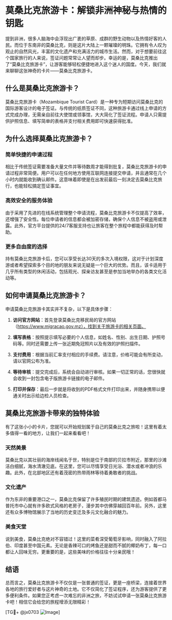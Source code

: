 # 莫桑比克旅游卡：解锁非洲神秘与热情的钥匙

提到非洲，很多人脑海中会浮现出广袤的草原、成群的野生动物以及热情好客的人民。而位于东南非的莫桑比克，则是这片大陆上一颗璀璨的明珠。它拥有令人叹为观止的自然风光，丰富的文化遗产和充满活力的城市生活。然而，对于想要前往这个国家旅行的人来说，签证问题常常让人望而却步。幸运的是，莫桑比克推出了“莫桑比克旅游卡”，让游客能够轻松便捷地进入这个迷人的国度。今天，我们就来聊聊这张神奇的卡片——莫桑比克旅游卡。

## 什么是莫桑比克旅游卡？

莫桑比克旅游卡（Mozambique Tourist Card）是一种专为短期访问莫桑比克的国际游客设计的电子签证。与传统的纸质签证不同，这种旅游卡通过线上申请的方式完成办理，无需亲自前往大使馆或领事馆，大大简化了签证流程。申请人只需提供护照信息、填写简单的表格并支付相关费用即可快速获得批准。

## 为什么选择莫桑比克旅游卡？

### 简单快捷的申请过程
相比于传统签证需要准备大量文件并等待数周才能得到批复，莫桑比克旅游卡的申请过程非常简便。用户可以在任何地方使用互联网连接提交申请，并且通常在几个小时内就能收到确认邮件。这意味着即使是在出发前最后一刻决定去莫桑比克旅行，也能轻松搞定签证事宜。

### 高效安全的服务体验
由于采用了先进的在线系统管理整个申请流程，莫桑比克旅游卡不仅提高了效率，还增强了安全性。每位申请者的信息都会被加密存储，确保个人信息不被盗用或泄露。此外，官方平台提供的24/7客服支持也让旅客在整个旅程中都能获得及时帮助。

### 更多自由度的选择
持有莫桑比克旅游卡后，您可以享受长达30天的多次入境权限，这对于计划深度游或者希望探索多个目的地的朋友来说无疑是一个巨大的优势。而且，该卡适用于几乎所有类型的休闲活动，包括观光、探亲访友甚至是参加当地举办的各类文化活动等。

## 如何申请莫桑比克旅游卡？

申请莫桑比克旅游卡其实并不复杂，以下是具体步骤：

1. **访问官方网站**：首先登录莫桑比克移民局的官方网站（https://www.migracao.gov.mz），找到关于旅游卡的相关页面。
   
2. **填写表格**：按照提示填写必要的个人信息，如姓名、性别、出生日期、护照号码等。同时还需要上传一张近期免冠照片以及有效的护照扫描件。

3. **支付费用**：根据当前汇率支付相应的手续费。请注意，价格可能会有所变动，请以官网公布为准。

4. **等待审核**：提交完成后，系统会自动进行审核。如果一切正常的话，您很快就会收到一封包含电子版旅游卡链接的电子邮件。

5. **打印并保存**：最后一步就是将收到的PDF格式文件打印出来，并随身携带以便通关时出示给边检人员检查。

## 莫桑比克旅游卡带来的独特体验

有了这张小小的卡片，您就可以开始规划属于自己的莫桑比克之旅啦！这里有着太多值得一看的地方，让我们一起来看看吧！

### 天然美景
莫桑比克以其壮丽的海岸线闻名于世，特别是位于南部的贝拉市附近，那里的沙滩洁白细腻，海水清澈见底。在这里，您可以尽情享受日光浴、潜水或者冲浪的乐趣。此外，在北部地区还有着茂密的热带雨林等待着勇敢者的挑战。

### 文化遗产
作为东非的重要港口之一，莫桑比克保留了许多殖民时期的建筑遗迹。例如首都马普托市中心就有许多欧式风格的老房子，漫步其中仿佛穿越回百年前。另外，这里还有众多博物馆展示了当地的历史变迁及多元文化融合的魅力。

### 美食天堂
说到美食，莫桑比克绝对不容错过！这里的菜肴深受葡萄牙影响，同时融入了阿拉伯、印度甚至中国元素。无论是香辣可口的烤鱼还是甜而不腻的椰奶布丁，每一口都让人回味无穷。更重要的是，这些美味的价格往往十分亲民哦！

## 结语

总而言之，莫桑比克旅游卡不仅仅是一张普通的签证，更是一座桥梁，连接着世界各地的旅行爱好者与这片神奇的土地。它不仅简化了签证程序，还为游客提供了更多便利条件。如果您正考虑一次难忘的非洲之旅，不妨试试申请一张莫桑比克旅游卡吧！相信它会给您的旅程增添无限精彩！

[TG💪+ @jx0703 ![Image](https://github.com/user-attachments/assets/dbca1d08-cadb-493c-b0ec-ad6f7a83f270)]